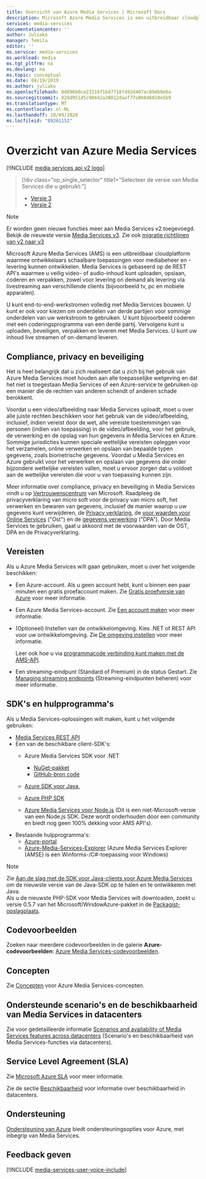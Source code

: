 ```yaml
---
title: Overzicht van Azure Media Services | Microsoft Docs
description: Microsoft Azure Media Services is een uitbreidbaar cloudplatform waarmee ontwikkelaars schaalbare toepassingen voor mediabeheer en -levering kunnen ontwikkelen. Dit artikel geeft een overzicht van Azure Media Services.
services: media-services
documentationcenter: ''
author: Juliako
manager: femila
editor: ''
ms.service: media-services
ms.workload: media
ms.tgt_pltfrm: na
ms.devlang: na
ms.topic: conceptual
ms.date: 04/19/2019
ms.author: juliako
ms.openlocfilehash: 0d896b0ce23116f1b87718f492d407ac094b9e6a
ms.sourcegitcommit: 829d951d5c90442a38012daaf77e86046018e5b9
ms.translationtype: MT
ms.contentlocale: nl-NL
ms.lasthandoff: 10/09/2020
ms.locfileid: "89261152"
---
```

# <a name="azure-media-services-overview"></a>Overzicht van Azure Media Services

[!INCLUDE [media services api v2 logo](./includes/v2-hr.md)]

> [!div class="op_single_selector" title1="Selecteer de versie van Media Services die u gebruikt:"]
> * [Versie 3](../latest/media-services-overview.md)
> * [Versie 2](media-services-overview.md)

> [!NOTE]
> Er worden geen nieuwe functies meer aan Media Services v2 toegevoegd. <br/>Bekijk de nieuwste versie [Media Services v3](../latest/index.yml). Zie ook [migratie richtlijnen van v2 naar v3](../latest/migrate-from-v2-to-v3.md)

Microsoft Azure Media Services (AMS) is een uitbreidbaar cloudplatform waarmee ontwikkelaars schaalbare toepassingen voor mediabeheer en -levering kunnen ontwikkelen. Media Services is gebaseerd op de REST API's waarmee u veilig video- of audio-inhoud kunt uploaden, opslaan, coderen en verpakken, zowel voor levering on demand als levering via livestreaming aan verschillende clients (bijvoorbeeld tv, pc en mobiele apparaten).

U kunt end-to-end-werkstromen volledig met Media Services bouwen. U kunt er ook voor kiezen om onderdelen van derde partijen voor sommige onderdelen van uw werkstroom te gebruiken. U kunt bijvoorbeeld coderen met een coderingsprogramma van een derde partij. Vervolgens kunt u uploaden, beveiligen, verpakken en leveren met Media Services. U kunt uw inhoud live streamen of on-demand leveren. 


## <a name="compliance-privacy-and-security"></a>Compliance, privacy en beveiliging

Het is heel belangrijk dat u zich realiseert dat u zich bij het gebruik van Azure Media Services moet houden aan alle toepasselijke wetgeving en dat het niet is toegestaan Media Services of een Azure-service te gebruiken op een manier die de rechten van anderen schendt of anderen schade berokkent.

Voordat u een video/afbeelding naar Media Services uploadt, moet u over alle juiste rechten beschikken voor het gebruik van de video/afbeelding, inclusief, indien vereist door de wet, alle vereiste toestemmingen van personen (indien van toepassing) in de video/afbeelding, voor het gebruik, de verwerking en de opslag van hun gegevens in Media Services en Azure. Sommige jurisdicties kunnen speciale wettelijke vereisten opleggen voor het verzamelen, online verwerken en opslaan van bepaalde typen gegevens, zoals biometrische gegevens. Voordat u Media Services en Azure gebruikt voor het verwerken en opslaan van gegevens die onder bijzondere wettelijke vereisten vallen, moet u ervoor zorgen dat u voldoet aan de wettelijke vereisten die voor u van toepassing kunnen zijn.

Meer informatie over compliance, privacy en beveiliging in Media Services vindt u op [Vertrouwenscentrum](https://www.microsoft.com/trust-center/?rtc=1) van Microsoft. Raadpleeg de privacyverklaring van micro soft voor de privacy van micro soft, het verwerken en bewaren van gegevens, inclusief de manier waarop u uw gegevens kunt verwijderen, de [Privacy verklaring](https://privacy.microsoft.com/PrivacyStatement), de [voor waarden voor Online Services](https://www.microsoft.com/licensing/product-licensing/products?rtc=1) ("Ost") en de [gegevens verwerking](https://www.microsoftvolumelicensing.com/DocumentSearch.aspx?Mode=3&DocumentTypeId=67) ("DPA"). Door Media Services te gebruiken, gaat u akkoord met de voorwaarden van de OST, DPA en de Privacyverklaring.
 
## <a name="prerequisites"></a>Vereisten

Als u Azure Media Services wilt gaan gebruiken, moet u over het volgende beschikken:

* Een Azure-account. Als u geen account hebt, kunt u binnen een paar minuten een gratis proefaccount maken. Zie [Gratis proefversie van Azure](https://azure.microsoft.com) voor meer informatie.
* Een Azure Media Services-account. Zie [Een account maken](media-services-portal-create-account.md) voor meer informatie.
* (Optioneel) Instellen van de ontwikkelomgeving. Kies .NET of REST API voor uw ontwikkelomgeving. Zie [De omgeving instellen](media-services-dotnet-how-to-use.md) voor meer informatie.

    Leer ook hoe u via [programmacode verbinding kunt maken met de AMS-API](media-services-use-aad-auth-to-access-ams-api.md).
* Een streaming-eindpunt (Standard of Premium) in de status Gestart.  Zie [Managing streaming endpoints](media-services-portal-manage-streaming-endpoints.md) (Streaming-eindpunten beheren) voor meer informatie.

## <a name="sdks-and-tools"></a>SDK's en hulpprogramma's

Als u Media Services-oplossingen wilt maken, kunt u het volgende gebruiken:

* [Media Services REST API](/rest/api/media/operations/azure-media-services-rest-api-reference)
* Een van de beschikbare client-SDK's:
    * Azure Media Services SDK voor .NET
    
        * [NuGet-pakket](https://www.nuget.org/packages/windowsazure.mediaservices/)
        * [GitHub-bron code](https://github.com/Azure/azure-sdk-for-media-services)
    * [Azure SDK voor Java](https://github.com/Azure/azure-sdk-for-java),
    * [Azure PHP SDK](https://github.com/Azure/azure-sdk-for-php)
    * [Azure Media Services voor Node.js](https://github.com/michelle-becker/node-ams-sdk/blob/master/lib/request.js) (Dit is een niet-Microsoft-versie van een Node.js SDK. Deze wordt onderhouden door een community en biedt nog geen 100% dekking voor AMS API's).
* Bestaande hulpprogramma's:
    * [Azure-portal](https://portal.azure.com/)
    * [Azure-Media-Services-Explorer](https://github.com/Azure/Azure-Media-Services-Explorer) (Azure Media Services Explorer (AMSE) is een Winforms-/C#-toepassing voor Windows)

> [!NOTE]
> Zie [Aan de slag met de SDK voor Java-clients voor Azure Media Services](./media-services-java-how-to-use.md) om de nieuwste versie van de Java-SDK op te halen en te ontwikkelen met Java. <br/>
> Als u de nieuwste PHP-SDK voor Media Services wilt downloaden, zoekt u versie 0.5.7 van het Microsoft/WindowAzure-pakket in de [Packagist-opslagplaats](https://packagist.org/packages/microsoft/windowsazure#v0.5.7).  

## <a name="code-samples"></a>Codevoorbeelden

Zoeken naar meerdere codevoorbeelden in de galerie **Azure-codevoorbeelden**: [Azure Media Services-codevoorbeelden](https://azure.microsoft.com/resources/samples/?service=media-services&sort=0).

## <a name="concepts"></a>Concepten

Zie [Concepten](media-services-concepts.md) voor Azure Media Services-concepten.

## <a name="supported-scenarios-and-availability-of-media-services-across-data-centers"></a>Ondersteunde scenario's en de beschikbaarheid van Media Services in datacenters

Zie voor gedetailleerde informatie [Scenarios and availability of Media Services features across datacenters](scenarios-and-availability.md) (Scenario's en beschikbaarheid van Media Services-functies via datacenters).

## <a name="service-level-agreement-sla"></a>Service Level Agreement (SLA)

Zie [Microsoft Azure SLA](https://azure.microsoft.com/support/legal/sla/) voor meer informatie.

Zie de sectie [Beschikbaarheid](scenarios-and-availability.md#availability) voor informatie over beschikbaarheid in datacenters.

## <a name="support"></a>Ondersteuning

[Ondersteuning van Azure](https://azure.microsoft.com/support/options/) biedt ondersteuningsopties voor Azure, met inbegrip van Media Services.

## <a name="provide-feedback"></a>Feedback geven

[!INCLUDE [media-services-user-voice-include](../../../includes/media-services-user-voice-include.md)]

